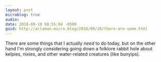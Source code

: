 ```yaml
---
layout: post
microblog: true
audio: 
date: 2018-09-10 08:55:04 -0500
guid: http://aclaman.micro.blog/2018/09/10/there-are-some.html
---
```

There are some things that I actually *need* to do today, but on the other hand I'm strongly considering going down a folklore rabbit hole about kelpies, nixies, and other water-related creatures (like bunyips).
